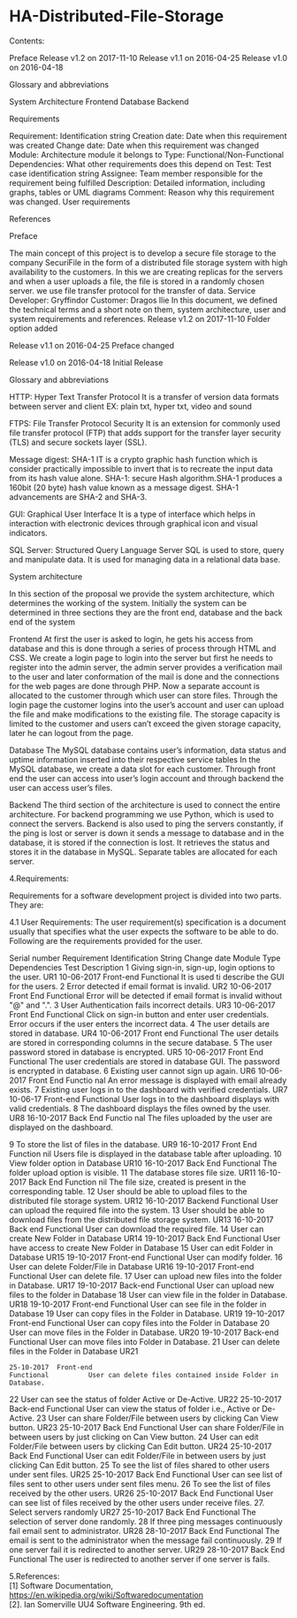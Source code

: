 # HA-Distributed-File-Storage
Contents:


Preface
 Release v1.2 on 2017-11-10
Release v1.1 on 2016-04-25 Release v1.0 on 2016-04-18

Glossary and abbreviations

System Architecture
Frontend
Database
Backend

Requirements

Requirement: Identification string
Creation date: Date when this requirement was created Change date: Date when this requirement was changed Module: Architecture module it belongs to
Type: Functional/Non-Functional
Dependencies: What other requirements does this depend on Test: Test case identification string
Assignee: Team member responsible for the requirement being fulfilled Description: Detailed information, including graphs, tables or UML diagrams Comment:  Reason why this requirement was changed.
User requirements

References


Preface

The main concept of this project is to develop a secure file storage to the company SecuriFile in the form of a distributed file storage system with high availability to the customers.
In this we are creating replicas for the servers and when a user uploads a file, the file is stored in a randomly chosen server. we use file transfer protocol for the transfer of data. Service Developer: Gryffindor
Customer: Dragos llie
In this document, we defined the technical terms and a short note on them, system architecture, user and system requirements and references.
Release v1.2 on 2017-11-10
Folder option added
 
Release v1.1 on 2016-04-25
Preface changed


Release v1.0 on 2016-04-18
Initial Release


      

Glossary and abbreviations


HTTP: Hyper Text Transfer Protocol
It is a transfer of version data formats between server and client EX: plain txt, hyper txt, video and sound

FTPS: File Transfer Protocol Security
It is an extension for commonly used file transfer protocol (FTP) that adds support for the transfer layer security (TLS) and secure sockets layer (SSL).

Message digest: SHA-1
IT is a crypto graphic hash function which is consider practically impossible to invert that is to recreate the input data from its hash value alone.
SHA-1: secure Hash algorithm.SHA-1 produces a 160bit (20 byte) hash value known as a message digest. SHA-1 advancements are SHA-2 and SHA-3.

GUI: Graphical User Interface
It is a type of interface which helps in interaction with electronic devices through graphical icon and visual indicators.

SQL Server: Structured Query Language Server
SQL is used to store, query and manipulate data. It is used for managing data in a relational data base.


System architecture

In this section of the proposal we provide the system architecture, which determines the working of the system. Initially the system can be determined in three sections they are the front end, database and the back end of the system











Frontend
At first the user is asked to login, he gets his access from database and this is done through a series of process through HTML and CSS. We create a login page to login into the server but first he needs to register into the admin server, the admin server provides a verification mail to the user and later conformation of the mail is done and the connections for the web pages are done through PHP. Now a separate account is allocated to the customer through which user can store files. Through the login page the customer logins into the user’s account and user can upload the file and make modifications to the existing file. The storage capacity is limited to the customer and users can’t exceed the given storage capacity, later he can logout from the page.




Database
The MySQL database contains user’s information, data status and uptime information inserted into their respective service tables
In the MySQL database, we create a data slot for each customer. Through front end the user can access into user’s login account and through backend the user can access user’s files.



Backend
The third section of the architecture is used to connect the entire architecture. For backend programming we use Python, which is used to connect the servers. Backend is also used to ping the servers constantly, if the ping is lost or server is down it sends a message to database and in the database, it is stored if the connection is lost.
It retrieves the status and stores it in the database in MySQL. Separate tables are allocated for each server.






4.Requirements:

Requirements for a software development project is divided into two parts. They are:
 






 4.1 User Requirements:
The user requirement(s) specification is a document usually that specifies what the user expects the software to be able to do.
Following are the requirements provided for the user.

Serial number	Requirement	Identification String	Change date	Module	Type	Dependencies	Test	Description
1	Giving sign-in, sign-up, login options to the user.	UR1	10-06-2017	Front-end	Functional			It is used ti describe the GUI for the users.
2	Error detected if email format is invalid.	UR2	10-06-2017	Front End	Functional			Error will be detected if email format is invalid without "@" and ".".
3	User Authentication fails incorrect details.	UR3	10-06-2017	Front End	Functional			Click on sign-in button and enter user credentials. Error occurs if the user enters the incorrect data.
4	The user details are stored in database.	UR4	10-06-2017	Front end	Functional			The user details are stored in corresponding columns in the secure database.
5	The user password stored in database is encrypted.	UR5	10-06-2017	Front End	Functional			The user credentials are stored in database GUI. The password is encrypted in database.
6	Existing user cannot sign up again.	UR6	10-06-2017	Front End	Functio nal			An error message is displayed with email already exists.
7	Existing user logs in to the dashboard with verified credentials.	UR7	10-06-17	Front-end	Functional			User logs in to the dashboard displays with valid credentials.
8	The dashboard displays the files owned by the user.	UR8	16-10-2017	Back End	Functio nal			The files uploaded by the user are displayed on the dashboard.

9	To store the list of files in the database.	UR9	16-10-2017	Front End	Function nil			Users file is displayed in the database table after uploading.
10	View folder option in Database	UR10	16-10-2017	Back End	Functional			The folder upload option is visible.
11	The database stores file size.	UR11	16-10-2017	Back End	Function nil			The file size, created is present in the corresponding table.
12	User should be able to upload files to the distributed file storage system.	UR12	16-10-2017	Backend	Functional			User can upload the required file into the system.
13	User should be able to download files from the distributed file storage system.	UR13	16-10-2017	Back end	Functional			User can download the required file.
14	User can create New Folder in Database	UR14	19-10-2017	Back End	Functional			User have access to create New Folder in Database
15	User can edit Folder in Database	UR15	19-10-2017	Front-end	Functional			User can modify folder.
16	User can delete Folder/File in Database	UR16	19-10-2017	Front-end	Functional			User can delete file.
17	User can upload new files into the folder in Database.	UR17	19-10-2017	Back-end	Functional			User can upload new files to the folder in Database
18	User can view file in the folder in Database.	UR18	19-10-2017	Front-end	Functional			User can see file in the folder in Database
19	User can copy files in the Folder in Database.	UR19	19-10-2017	Front-end	Functional			User can copy files into the Folder in Database
20	User can move files in the Folder in Database.	UR20	19-10-2017	Back-end	Functional			User can move files into Folder in Database.
21
	User can delete files in the Folder in Database	UR21

	25-10-2017	Front-end
	Functional			User can delete files contained inside Folder in Database.
22	User can see the status of folder Active or De-Active.	UR22	25-10-2017	Back-end	Functional			User can view the status of folder i.e., Active or De-Active.
23	User can share Folder/File between users by clicking Can View button.	UR23	25-10-2017	Back End	Functional			User can share Folder/File in between users by just clicking on Can View button.
24	User can edit Folder/File between users by clicking Can Edit button.	UR24	25-10-2017	Back End	Functional			User can edit Folder/File in between users by just clicking Can Edit button.
25	To see the list of files shared to other users under sent files.	UR25	25-10-2017	Back End	Functional			User can see list of files sent to other users under sent files menu.
26	To see the list of files received by the other users.	UR26	25-10-2017	Back End	Functional			User can see list of files received by the other users under receive files.
27.	Select servers randomly	UR27	25-10-2017	Back End 	Functional			The selection of server done randomly.
28	If three ping messages continuously fail email sent to administrator.	UR28	28-10-2017	Back End 	Functional			The email is sent to the administrator when the message fail continuously.
29	If one server fail it is redirected to another server.	UR29	28-10-2017	Back End	Functional			The user is redirected to another server if one server is fails.


5.References:   
[1] Software Documentation, https://en.wikipedia.org/wiki/Softwaredocumentation  
[2]. Ian Somerville UU4 Software Engineering. 9th ed.


